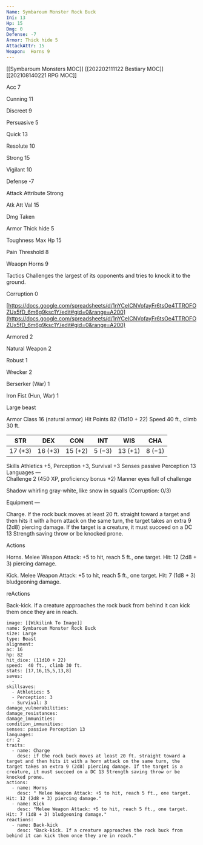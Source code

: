 ```yaml
---
Name: Symbaroum Monster Rock Buck
Ini: 13
Hp: 15
Dmg: 0
Defense: -7
Armor: Thick hide 5
AttackAttr: 15
Weapon:  Horns 9
---
```

[[Symbaroum Monsters MOC]]
[[202202111122 Bestiary MOC]]
[[202108140221 RPG MOC]]

Acc 7

Cunning 11

Discreet 9

Persuasive 5

Quick 13

Resolute 10

Strong 15

Vigilant 10

Defense -7

Attack Attribute Strong

Atk Att Val 15

Dmg Taken

Armor Thick hide 5

Toughness Max Hp 15

Pain Threshold 8

Weaopn Horns 9

Tactics Challenges the largest of its opponents and tries to knock it to the ground.

Corruption 0

[https://docs.google.com/spreadsheets/d/1nYCeICNVofayFr6tsOe4TTROFOZUx5fD_6m6g9ksc1Y/edit#gid=0&range=A200](https://docs.google.com/spreadsheets/d/1nYCeICNVofayFr6tsOe4TTROFOZUx5fD_6m6g9ksc1Y/edit#gid=0&range=A200)

Armored 2

Natural Weapon 2

Robust 1

Wrecker 2

Berserker (War) 1

Iron Fist (Hun, War) 1


 

Large beast

 

Armor Class 16 (natural armor) 
Hit Points 82 (11d10 + 22) 
Speed 40 ft., climb 30 ft.

 
| STR     | DEX     | CON     | INT    | WIS     | CHA    |
| ------- | ------- | ------- | ------ | ------- | ------ |
| 17 (+3) | 16 (+3) | 15 (+2) | 5 (−3) | 13 (+1) | 8 (−1) | 

 

Skills Athletics +5, Perception +3, Survival +3 
Senses passive Perception 13  
Languages —  
Challenge 2 (450 XP, proficiency bonus +2) 
Manner eyes full of challenge

Shadow whirling gray-white, like snow in squalls (Corruption: 0/3)

Equipment —

 

Charge. If the rock buck moves at least 20 ft. straight toward a target and then hits it with a horn attack on the same turn, the target takes an extra 9 (2d8) piercing damage. If the target is a creature, it must succeed on a DC 13 Strength saving throw or be knocked prone.

Actions

Horns. Melee Weapon Attack: +5 to hit, reach 5 ft., one target. Hit: 12 (2d8 + 3) piercing damage.

Kick. Melee Weapon Attack: +5 to hit, reach 5 ft., one target. Hit: 7 (1d8 + 3) bludgeoning damage.

reActions

Back-kick. If a creature approaches the rock buck from behind it can kick them once they are in reach.


```statblock
image: [[Wikilink To Image]]
name: Symbaroum Monster Rock Buck
size: Large
type: Beast
alignment: 
ac: 16
hp: 82
hit_dice: (11d10 + 22)
speed:  40 ft., climb 30 ft.
stats: [17,16,15,5,13,8]
saves:
  -
skillsaves:
  - Athletics: 5
  - Perception: 3
  - Survival: 3
damage_vulnerabilities: 
damage_resistances: 
damage_immunities: 
condition_immunities: 
senses: passive Perception 13  
languages: 
cr: 2
traits:
  - name: Charge
    desc: if the rock buck moves at least 20 ft. straight toward a target and then hits it with a horn attack on the same turn, the target takes an extra 9 (2d8) piercing damage. If the target is a creature, it must succeed on a DC 13 Strength saving throw or be knocked prone.
actions:
  - name: Horns
    desc: " Melee Weapon Attack: +5 to hit, reach 5 ft., one target. Hit: 12 (2d8 + 3) piercing damage."
  - name: Kick
    desc: "Melee Weapon Attack: +5 to hit, reach 5 ft., one target. Hit: 7 (1d8 + 3) bludgeoning damage."
reactions:
  - name: Back-kick
    desc: "Back-kick. If a creature approaches the rock buck from behind it can kick them once they are in reach."
```